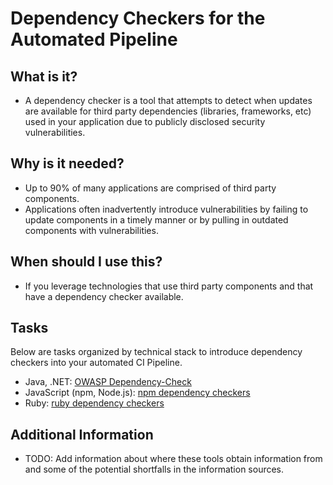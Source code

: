 # Dependency Checkers for the Automated Pipeline
## What is it?
* A dependency checker is a tool that attempts to detect when updates are
  available for third party dependencies (libraries, frameworks, etc) used in
  your application due to publicly disclosed security vulnerabilities.

## Why is it needed?
* Up to 90% of many applications are comprised of third party components.
* Applications often inadvertently introduce vulnerabilities by failing to
  update components in a timely manner or by pulling in outdated components with
  vulnerabilities.

## When should I use this?
* If you leverage technologies that use third party components and that have a
  dependency checker available.

## Tasks
Below are tasks organized by technical stack to introduce dependency checkers
into your automated CI Pipeline.

* Java, .NET: [OWASP Dependency-Check](owasp-dependency-check.md)
* JavaScript (npm, Node.js): [npm dependency checkers](npm-dependency-checkers.md)
* Ruby: [ruby dependency checkers](ruby-dependency-checkers.md)

## Additional Information

* TODO: Add information about where these tools obtain information from and some
  of the potential shortfalls in the information sources.
